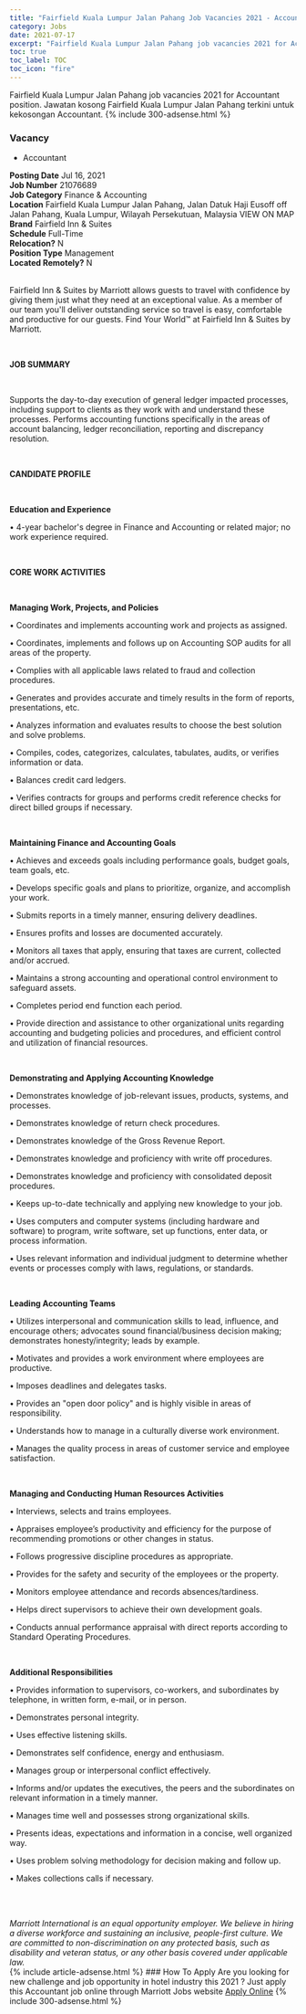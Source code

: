 ```yaml
---
title: "Fairfield Kuala Lumpur Jalan Pahang Job Vacancies 2021 - Accountant" 
category: Jobs 
date: 2021-07-17 
excerpt: "Fairfield Kuala Lumpur Jalan Pahang job vacancies 2021 for Accountant position. Jawatan kosong Fairfield Kuala Lumpur Jalan Pahang terkini untuk kekosongan Accountant." 
toc: true 
toc_label: TOC 
toc_icon: "fire" 
--- 
```


Fairfield Kuala Lumpur Jalan Pahang job vacancies 2021 for Accountant position. Jawatan kosong Fairfield Kuala Lumpur Jalan Pahang terkini untuk kekosongan Accountant. 
{% include 300-adsense.html %} 
### Vacancy 
- Accountant 
<div><div><b>Posting Date</b> Jul 16, 2021<br><b>Job Number</b> 21076689<br><b>Job Category</b> Finance &amp; Accounting<br><b>Location</b> Fairfield Kuala Lumpur Jalan Pahang, Jalan Datuk Haji Eusoff off Jalan Pahang, Kuala Lumpur, Wilayah Persekutuan, Malaysia VIEW ON MAP<br><b>Brand</b> Fairfield Inn &amp; Suites<br><b>Schedule</b> Full-Time<br><b>Relocation?</b> N<br><b>Position Type</b> Management<br><b>Located Remotely?</b> N<br><br><p>Fairfield Inn &amp; Suites by Marriott allows guests to travel with confidence by giving them just what they need at an exceptional value. As a member of our team you'll deliver outstanding service so travel is easy, comfortable and productive for our guests. Find Your World&#8482; at Fairfield Inn &amp; Suites by Marriott.</p><br></div><div> <p><strong>JOB SUMMARY</strong></p> <p>&#160;</p> <p>Supports the day-to-day execution of general ledger impacted processes, including support to clients as they work with and understand these processes. Performs accounting functions specifically in the areas of account balancing, ledger reconciliation, reporting and discrepancy resolution.</p> <p>&#160;</p> <p><strong>CANDIDATE PROFILE </strong></p> <p>&#160;</p> <p><strong>Education and Experience</strong></p> <p>&#8226; 4-year bachelor's degree in Finance and Accounting or related major; no work experience required.</p> <p>&#160;</p> <p><strong>CORE WORK ACTIVITIES</strong></p> <p>&#160;</p> <p><strong>Managing Work, Projects, and Policies </strong></p> <p>&#8226; Coordinates and implements accounting work and projects as assigned.</p> <p>&#8226; Coordinates, implements and follows up on Accounting SOP audits for all areas of the property.</p> <p>&#8226; Complies with all applicable laws related to fraud and collection procedures.</p> <p>&#8226; Generates and provides accurate and timely results in the form of reports, presentations, etc.</p> <p>&#8226; Analyzes information and evaluates results to choose the best solution and solve problems.</p> <p>&#8226; Compiles, codes, categorizes, calculates, tabulates, audits, or verifies information or data.</p> <p>&#8226; Balances credit card ledgers.</p> <p>&#8226; Verifies contracts for groups and performs credit reference checks for direct billed groups if necessary.</p> <p>&#160;</p> <p><strong>Maintaining Finance and Accounting Goals</strong></p> <p>&#8226; Achieves and exceeds goals including performance goals, budget goals, team goals, etc.</p> <p>&#8226; Develops specific goals and plans to prioritize, organize, and accomplish your work.</p> <p>&#8226; Submits reports in a timely manner, ensuring delivery deadlines.</p> <p>&#8226; Ensures profits and losses are documented accurately.</p> <p>&#8226; Monitors all taxes that apply, ensuring that taxes are current, collected and/or accrued.</p> <p>&#8226; Maintains a strong accounting and operational control environment to safeguard assets.</p> <p>&#8226; Completes period end function each period.</p> <p>&#8226; Provide direction and assistance to other organizational units regarding accounting and budgeting policies and procedures, and efficient control and utilization of financial resources.</p> <p>&#160;</p> <p><strong>Demonstrating and Applying Accounting Knowledge </strong></p> <p>&#8226; Demonstrates knowledge of job-relevant issues, products, systems, and processes.</p> <p>&#8226; Demonstrates knowledge of return check procedures.</p> <p>&#8226; Demonstrates knowledge of the Gross Revenue Report.</p> <p>&#8226; Demonstrates knowledge and proficiency with write off procedures.</p> <p>&#8226; Demonstrates knowledge and proficiency with consolidated deposit procedures.</p> <p>&#8226; Keeps up-to-date technically and applying new knowledge to your job.</p> <p>&#8226; Uses computers and computer systems (including hardware and software) to program, write software, set up functions, enter data, or process information.</p> <p>&#8226; Uses relevant information and individual judgment to determine whether events or processes comply with laws, regulations, or standards.</p> <p>&#160;</p> <p><strong>Leading Accounting Teams </strong></p> <p>&#8226; Utilizes interpersonal and communication skills to lead, influence, and encourage others; advocates sound financial/business decision making; demonstrates honesty/integrity; leads by example.</p> <p>&#8226; Motivates and provides a work environment where employees are productive.</p> <p>&#8226; Imposes deadlines and delegates tasks.</p> <p>&#8226; Provides an "open door policy" and is highly visible in areas of responsibility.</p> <p>&#8226; Understands how to manage in a culturally diverse work environment.</p> <p>&#8226; Manages the quality process in areas of customer service and employee satisfaction.</p> <p>&#160;</p> <p><strong>Managing and Conducting Human Resources Activities</strong></p> <p>&#8226; Interviews, selects and trains employees.</p> <p>&#8226; Appraises employee&#8217;s productivity and efficiency for the purpose of recommending promotions or other changes in status.</p> <p>&#8226; Follows progressive discipline procedures as appropriate.</p> <p>&#8226; Provides for the safety and security of the employees or the property.</p> <p>&#8226; Monitors employee attendance and records absences/tardiness.</p> <p>&#8226; Helps direct supervisors to achieve their own development goals.</p> <p>&#8226; Conducts annual performance appraisal with direct reports according to Standard Operating Procedures.</p> <p>&#160;</p> <p><strong>Additional Responsibilities </strong></p> <p>&#8226; Provides information to supervisors, co-workers, and subordinates by telephone, in written form, e-mail, or in person.</p> <p>&#8226; Demonstrates personal integrity.</p> <p>&#8226; Uses effective listening skills.</p> <p>&#8226; Demonstrates self confidence, energy and enthusiasm.</p> <p>&#8226; Manages group or interpersonal conflict effectively.</p> <p>&#8226; Informs and/or updates the executives, the peers and the subordinates on relevant information in a timely manner.</p> <p>&#8226; Manages time well and possesses strong organizational skills.</p> <p>&#8226; Presents ideas, expectations and information in a concise, well organized way.</p> <p>&#8226; Uses problem solving methodology for decision making and follow up.</p> <p>&#8226; Makes collections calls if necessary.</p> <p>&#160;</p> </div> <div> &#160;</div> <em>Marriott International is an equal opportunity employer.&#160;We believe in hiring a diverse workforce and sustaining an inclusive, people-first culture.&#160;We are committed to non-discrimination on&#160;any&#160;protected&#160;basis, such as disability and veteran status, or any other basis covered under applicable law.</em><br></div> 
{% include article-adsense.html %} 
### How To Apply 
Are you looking for new challenge and job opportunity in hotel industry this 2021 ?
Just apply this Accountant job online through Marriott Jobs website 
<a href="https://jobs.marriott.com/marriott/jobs/21076689?lang=en-us" class="btn btn--info" target="_blank" rel="nofollow noopenner">Apply Online</a> 
{% include 300-adsense.html %} 